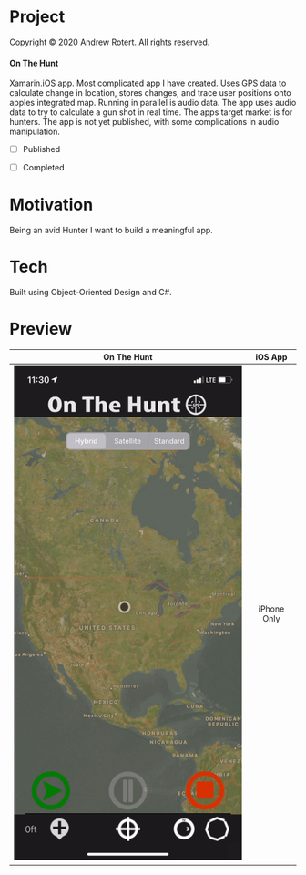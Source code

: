 # Project
Copyright © 2020 Andrew Rotert. All rights reserved.
#### On The Hunt
Xamarin.iOS app. Most complicated app I have created. Uses GPS data to calculate change in location, stores changes, and trace user positions onto apples integrated map. Running in parallel is audio data. The app uses audio data to try to calculate a gun shot in real time. The apps target market is for hunters. The app is not yet published, with some complications in audio manipulation. 

- [ ] Published 
- [ ] Completed


# Motivation
Being an avid Hunter I want to build a meaningful app.


# Tech
Built using Object-Oriented Design and C#.


# Preview
On The Hunt                 |  iOS App
:-------------------------:|:-------------------------:
![alt text 1](https://github.com/ajrotert/On-The-Hunt/blob/master/OnTheHunt.gif?raw=true)  |   iPhone Only
